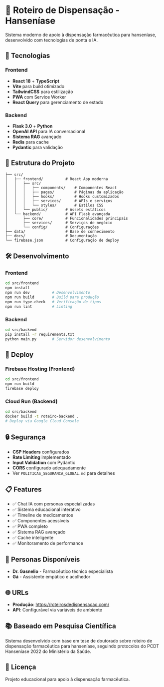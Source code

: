 # 🏥 Roteiro de Dispensação - Hanseníase

Sistema moderno de apoio à dispensação farmacêutica para hanseníase, desenvolvido com tecnologias de ponta e IA.

## 🚀 Tecnologias

### Frontend
- **React 18** + **TypeScript**
- **Vite** para build otimizado
- **TailwindCSS** para estilização
- **PWA** com Service Worker
- **React Query** para gerenciamento de estado

### Backend
- **Flask 3.0** + **Python**
- **OpenAI API** para IA conversacional
- **Sistema RAG** avançado
- **Redis** para cache
- **Pydantic** para validação

## 📁 Estrutura do Projeto

```
├── src/
│   ├── frontend/          # React App moderna
│   │   ├── src/
│   │   │   ├── components/    # Componentes React
│   │   │   ├── pages/         # Páginas da aplicação
│   │   │   ├── hooks/         # Hooks customizados
│   │   │   ├── services/      # APIs e serviços
│   │   │   └── styles/        # Estilos CSS
│   │   └── public/        # Assets estáticos
│   └── backend/           # API Flask avançada
│       ├── core/          # Funcionalidades principais
│       ├── services/      # Serviços de negócio
│       └── config/        # Configurações
├── data/                  # Base de conhecimento
├── docs/                  # Documentação
└── firebase.json          # Configuração de deploy
```

## 🛠️ Desenvolvimento

### Frontend
```bash
cd src/frontend
npm install
npm run dev          # Desenvolvimento
npm run build        # Build para produção
npm run type-check   # Verificação de tipos
npm run lint         # Linting
```

### Backend
```bash
cd src/backend
pip install -r requirements.txt
python main.py       # Servidor desenvolvimento
```

## 🚀 Deploy

### Firebase Hosting (Frontend)
```bash
cd src/frontend
npm run build
firebase deploy
```

### Cloud Run (Backend)
```bash
cd src/backend
docker build -t roteiro-backend .
# Deploy via Google Cloud Console
```

## 🔒 Segurança

- **CSP Headers** configurados
- **Rate Limiting** implementado
- **Input Validation** com Pydantic
- **CORS** configurado adequadamente
- Ver `POLITICAS_SEGURANCA_GLOBAL.md` para detalhes

## 📋 Features

- ✅ Chat IA com personas especializadas
- ✅ Sistema educacional interativo
- ✅ Timeline de medicamentos
- ✅ Componentes acessíveis
- ✅ PWA completo
- ✅ Sistema RAG avançado
- ✅ Cache inteligente
- ✅ Monitoramento de performance

## 👥 Personas Disponíveis

- **Dr. Gasnelio** - Farmacêutico técnico especialista
- **Gá** - Assistente empático e acolhedor

## 🌐 URLs

- **Produção**: https://roteirosdedispensacao.com/
- **API**: Configurável via variáveis de ambiente

## 📚 Baseado em Pesquisa Científica

Sistema desenvolvido com base em tese de doutorado sobre roteiro de dispensação farmacêutica para hanseníase, seguindo protocolos do PCDT Hanseníase 2022 do Ministério da Saúde.

## 📝 Licença

Projeto educacional para apoio à dispensação farmacêutica.